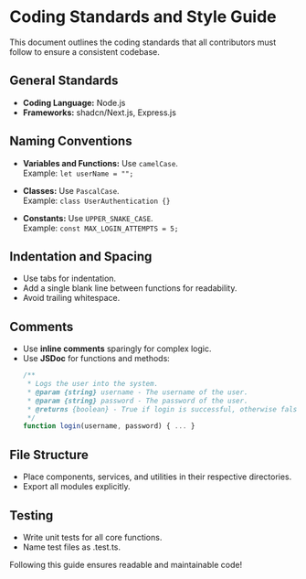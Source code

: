 # Coding Standards and Style Guide

This document outlines the coding standards that all contributors must follow to ensure a consistent codebase.

## General Standards
- **Coding Language:** Node.js
- **Frameworks:** shadcn/Next.js, Express.js

## Naming Conventions
- **Variables and Functions:** Use `camelCase`.  
  Example: `let userName = "";`
  
- **Classes:** Use `PascalCase`.  
  Example: `class UserAuthentication {}`

- **Constants:** Use `UPPER_SNAKE_CASE`.  
  Example: `const MAX_LOGIN_ATTEMPTS = 5;`

## Indentation and Spacing
- Use tabs for indentation.
- Add a single blank line between functions for readability.
- Avoid trailing whitespace.

## Comments
- Use **inline comments** sparingly for complex logic.
- Use **JSDoc** for functions and methods:
  ```javascript
  /**
   * Logs the user into the system.
   * @param {string} username - The username of the user.
   * @param {string} password - The password of the user.
   * @returns {boolean} - True if login is successful, otherwise false.
   */
  function login(username, password) { ... }

## File Structure
- Place components, services, and utilities in their respective directories.
- Export all modules explicitly.

## Testing
- Write unit tests for all core functions.
- Name test files as <file>.test.ts.

Following this guide ensures readable and maintainable code!
